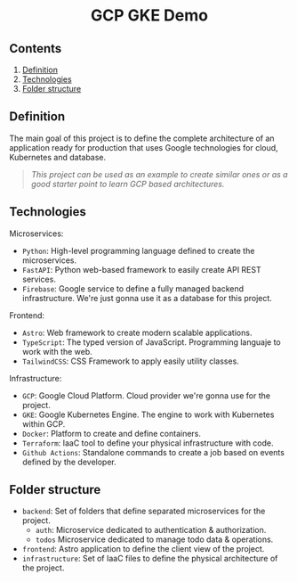 <h1 style="text-align: center;">GCP GKE Demo</h1>

## Contents

1. [Definition](#definition)
2. [Technologies](#technologies)
3. [Folder structure](#folder-structure)

## Definition

The main goal of this project is to define the complete architecture of an application ready for production that uses Google technologies for cloud, Kubernetes and database.

> *This project can be used as an example to create similar ones or as a good starter point to learn GCP based architectures.*

## Technologies

Microservices:
- `Python`: High-level programming language defined to create the microservices.
- `⁠FastAPI`: Python web-based framework to easily create API REST services.
- `Firebase`: Google service to define a fully managed backend infrastructure. We're just gonna use it as a database for this project.

Frontend:
- `Astro`: Web framework to create modern scalable applications.
- `TypeScript`: The typed version of JavaScript. Programming languaje to work with the web.
- `⁠TailwindCSS`: CSS Framework to apply easily utility classes.

Infrastructure:
- `GCP`: Google Cloud Platform. Cloud provider we're gonna use for the project.
- `GKE`: Google Kubernetes Engine. The engine to work with Kubernetes within GCP.
- `⁠Docker`: Platform to create and define containers. 
- `Terraform`: IaaC tool to define your physical infrastructure with code.
- ⁠`Github Actions`: Standalone commands to create a job based on events defined by the developer.

## Folder structure

- `backend`: Set of folders that define separated microservices for the project.
  - `auth`: Microservice dedicated to authentication & authorization.
  - `todos` Microservice dedicated to manage todo data & operations. 
- `frontend`: Astro application to define the client view of the project.
- `infrastructure`: Set of IaaC files to define the physical architecture of the project.
